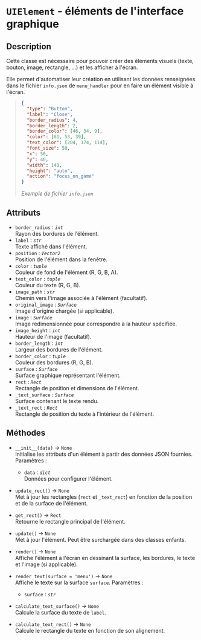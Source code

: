 # `UIElement` - éléments de l'interface graphique
## Description
Cette classe est nécessaire pour pouvoir créer des éléments visuels (texte, bouton, image, rectangle, ...) et les afficher à l'écran.

Elle permet d'automatiser leur création en utilisant les données renseignées dans le fichier `info.json` de `menu_handler` pour en faire un élément visible à l'écran.

>```json
>{
>	"type": "Button",
>	"label": "Close",
>	"border_radius": 4,
>	"border_length": 2,
>	"border_color": [46, 34, 9],
>	"color": [61, 53, 39],
>	"text_color": [204, 174, 114],
>	"font_size": 50,
>	"x": 50,
>	"y": 40,
>	"width": 140,
>	"height": "auto",
>	"action": "focus_on_game"
>}
>```
> *Exemple de fichier `info.json`*

## Attributs
- `border_radius` : *`int`*  \
  Rayon des bordures de l'élément.
- `label` : *`str`*  \
  Texte affiché dans l'élément.
- `position` : *`Vector2`*  \
  Position de l'élément dans la fenêtre.
- `color` : *`tuple`*  \
  Couleur de fond de l'élément (R, G, B, A).
- `text_color` : *`tuple`*  \
  Couleur du texte (R, G, B).
- `image_path` : *`str`*  \
  Chemin vers l'image associée à l'élément (facultatif).
- `original_image` : *`Surface`*  \
  Image d'origine chargée (si applicable).
- `image` : *`Surface`*  \
  Image redimensionnée pour correspondre à la hauteur spécifiée.
- `image_height` : *`int`*  \
  Hauteur de l'image (facultatif).
- `border_length` : *`int`*  \
  Largeur des bordures de l'élément.
- `border_color` : *`tuple`*  \
  Couleur des bordures (R, G, B).
- `surface` : *`Surface`*  \
  Surface graphique représentant l'élément.
- `rect` : *`Rect`*  \
  Rectangle de position et dimensions de l'élément.
- `_text_surface` : *`Surface`*  \
  Surface contenant le texte rendu.
- `_text_rect` : *`Rect`*  \
  Rectangle de position du texte à l'intérieur de l'élément.

## Méthodes
- `__init__(data)` &rarr; `None` \
  Initialise les attributs d'un élément à partir des données JSON fournies.  \
  Paramètres :
  * `data` : *`dict`* \
    Données pour configurer l'élément.

- `update_rect()` &rarr; `None` \
  Met à jour les rectangles (`rect` et `_text_rect`) en fonction de la position et de la surface de l'élément.

- `get_rect()` &rarr; `Rect` \
  Retourne le rectangle principal de l'élément.

- `update()` &rarr; `None` \
  Met à jour l'élément. Peut être surchargée dans des classes enfants.

- `render()` &rarr; `None` \
  Affiche l'élément à l'écran en dessinant la surface, les bordures, le texte et l'image (si applicable).

- `render_text(surface = 'menu')` &rarr; `None` \
  Affiche le texte sur la surface `surface`.
  Paramètres :
  * `surface` : *`str`*

- `calculate_text_surface()` &rarr; `None` \
  Calcule la surface du texte de `label`.

- `calculate_text_rect()` &rarr; `None` \
  Calcule le rectangle du texte en fonction de son alignement.
